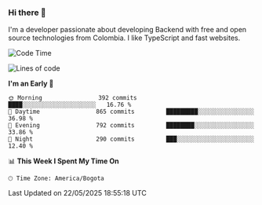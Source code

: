 ### Hi there 👋

I'm a developer passionate about developing Backend with free and open source technologies from Colombia. I like TypeScript and fast websites.

<!--START_SECTION:waka-->
![Code Time](http://img.shields.io/badge/Code%20Time-5%2C346%20hrs%2059%20mins-blue)

![Lines of code](https://img.shields.io/badge/From%20Hello%20World%20I%27ve%20Written-5.2%20million%20lines%20of%20code-blue)

**I'm an Early 🐤** 

```text
🌞 Morning                392 commits         ████░░░░░░░░░░░░░░░░░░░░░   16.76 % 
🌆 Daytime                865 commits         █████████░░░░░░░░░░░░░░░░   36.98 % 
🌃 Evening                792 commits         ████████░░░░░░░░░░░░░░░░░   33.86 % 
🌙 Night                  290 commits         ███░░░░░░░░░░░░░░░░░░░░░░   12.40 % 
```


📊 **This Week I Spent My Time On** 

```text
🕑︎ Time Zone: America/Bogota
```


 Last Updated on 22/05/2025 18:55:18 UTC
<!--END_SECTION:waka-->
